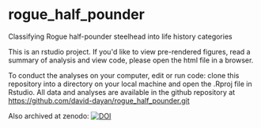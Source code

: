 # rogue_half_pounder

Classifying Rogue half-pounder steelhead into life history categories

This is an rstudio project. If you'd like to view pre-rendered figures, read a summary of analysis and view code, please open the html file in a browser. 


To conduct the analyses on your computer, edit or run code: clone this repository into a directory on your local machine and open the .Rproj file in Rstudio. All data and analyses are available in the github repository at https://github.com/david-dayan/rogue_half_pounder.git 

Also archived at zenodo: [![DOI](https://zenodo.org/badge/302479383.svg)](https://zenodo.org/badge/latestdoi/302479383)


